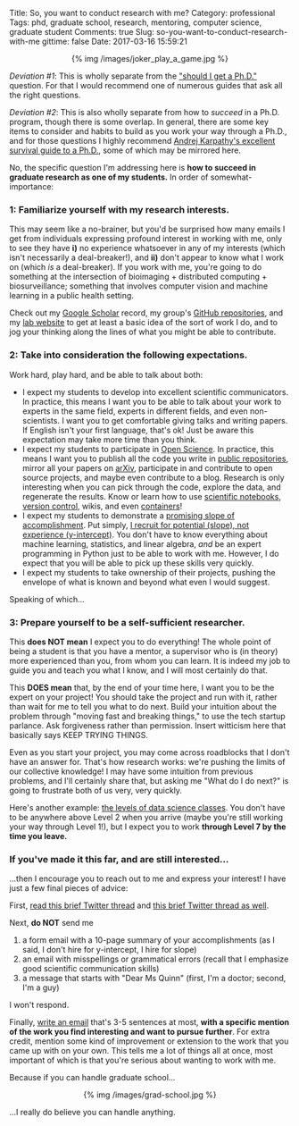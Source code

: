 Title: So, you want to conduct research with me?
Category: professional
Tags: phd, graduate school, research, mentoring, computer science, graduate student
Comments: true
Slug: so-you-want-to-conduct-research-with-me
gittime: false
Date: 2017-03-16 15:59:21

<center>{% img /images/joker_play_a_game.jpg %}</center>

*Deviation #1*: This is wholly separate from the ["should I get a Ph.D."](http://shouldigetaphd.com/) question. For that I would recommend one of numerous guides that ask all the right questions.

*Deviation #2*: This is also wholly separate from how to *succeed* in a Ph.D. program, though there is some overlap. In general, there are some key items to consider and habits to build as you work your way through a Ph.D., and for those questions I highly recommend [Andrej Karpathy's excellent survival guide to a Ph.D.](http://karpathy.github.io/2016/09/07/phd/), some of which may be mirrored here.

No, the specific question I'm addressing here is **how to succeed in graduate research as one of my students.** In order of somewhat-importance:

### 1: Familiarize yourself with my research interests.

This may seem like a no-brainer, but you'd be surprised how many emails I get from individuals expressing profound interest in working with me, only to see they have **i)** no experience whatsoever in any of my interests (which isn't necessarily a deal-breaker!), and **ii)** don't appear to know what I work on (which *is* a deal-breaker). If you work with me, you're going to do something at the intersection of bioimaging + distributed computing + biosurveillance; something that involves computer vision and machine learning in a public health setting.

Check out my [Google Scholar](http://scholar.google.com/citations?user=4EjRiycAAAAJ) record, my group's [GitHub repositories](https://github.com/quinngroup), and my [lab website](https://quinngroup.github.io/) to get at least a basic idea of the sort of work I do, and to jog your thinking along the lines of what you might be able to contribute.

### 2: Take into consideration the following expectations.

Work hard, play hard, and be able to talk about both:

 - I expect my students to develop into excellent scientific communicators. In practice, this means I want you to be able to talk about your work to experts in the same field, experts in different fields, and even non-scientists. I want you to get comfortable giving talks and writing papers. If English isn't your first language, that's ok! Just be aware this expectation may take more time than you think.
 - I expect my students to participate in [Open Science](https://en.wikipedia.org/wiki/Open_science). In practice, this means I want you to publish all the code you write in [public repositories](https://github.com/quinngroup), mirror all your papers on [arXiv](https://arxiv.org/), participate in and contribute to open source projects, and maybe even contribute to a blog. Research is only interesting when you can pick through the code, explore the data, and regenerate the results. Know or learn how to use [scientific notebooks](http://jupyter.org/), [version control](https://git-scm.com/), wikis, and even [containers](https://www.docker.com/)!
 - I expect my students to demonstrate a [promising slope of accomplishment](https://twitter.com/sama/status/792823320441786368). Put simply, [I recruit for potential (slope), not experience (y-intercept)](https://josh.works/blog/2015/6/25/a-little-bit-of-slope-makes-up-for-a-lot-of-y-intercept). You don't have to know everything about machine learning, statistics, and linear algebra, *and* be an expert programming in Python just to be able to work with me. However, I do expect that you will be able to pick up these skills very quickly.
 - I expect my students to take ownership of their projects, pushing the envelope of what is known and beyond what even I would suggest.

Speaking of which...

### 3: Prepare yourself to be a self-sufficient researcher.

This **does NOT mean** I expect you to do everything! The whole point of being a student is that you have a mentor, a supervisor who is (in theory) more experienced than you, from whom you can learn. It is indeed my job to guide you and teach you what I know, and I will most certainly do that.

This **DOES mean** that, by the end of your time here, I want you to be the expert on your project! You should take the project and run with it, rather than wait for me to tell you what to do next. Build your intuition about the problem through "moving fast and breaking things," to use the tech startup parlance. Ask forgiveness rather than permission. Insert witticism here that basically says KEEP TRYING THINGS.

Even as you start your project, you may come across roadblocks that I don't have an answer for. That's how research works: we're pushing the limits of our collective knowledge! I may have some intuition from previous problems, and I'll certainly share that, but asking me "What do I do next?" is going to frustrate both of us very, very quickly.

Here's another example: [the levels of data science classes](http://simplystatistics.org/2017/03/16/evo-ds-class/). You don't have to be anywhere above Level 2 when you arrive (maybe you're still working your way through Level 1!), but I expect you to work **through Level 7 by the time you leave.**

### If you've made it this far, and are still interested...

...then I encourage you to reach out to me and express your interest! I have just a few final pieces of advice:

First, [read this brief Twitter thread](https://twitter.com/DavidBindel/status/1054859324143616000) and [this brief Twitter thread as well](https://twitter.com/mickeykats/status/1074874785795112960).

Next, **do NOT** send me

 1. a form email with a 10-page summary of your accomplishments (as I said, I don't hire for y-intercept, I hire for slope)
 2. an email with misspellings or grammatical errors (recall that I emphasize good scientific communication skills)
 3. a message that starts with "Dear Ms Quinn" (first, I'm a doctor; second, I'm a guy)

I won't respond.

Finally, [write an email](https://magsol.github.io/pages/contact.html) that's 3-5 sentences at most, **with a specific mention of the work you find interesting and want to pursue further**. For extra credit, mention some kind of improvement or extension to the work that you came up with on your own. This tells me a lot of things all at once, most important of which is that you're serious about wanting to work with me.

Because if you can handle graduate school...

<center>{% img /images/grad-school.jpg %}</center>

...I really do believe you can handle anything.
